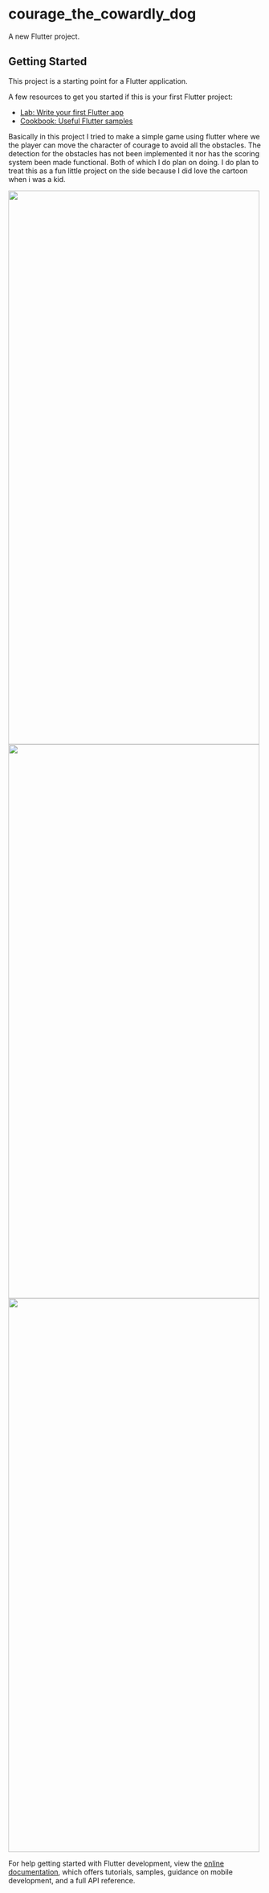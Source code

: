 # courage_the_cowardly_dog

A new Flutter project.

## Getting Started

This project is a starting point for a Flutter application.

A few resources to get you started if this is your first Flutter project:

- [Lab: Write your first Flutter app](https://docs.flutter.dev/get-started/codelab)
- [Cookbook: Useful Flutter samples](https://docs.flutter.dev/cookbook)


Basically in this project I tried to make a simple game using flutter where we the player can move the character of courage to avoid all the obstacles. The detection for the obstacles has not been implemented it nor has the scoring system been made functional. Both of which I do plan on doing. I do plan to treat this as a fun little project on the side because I did love the cartoon when i was a kid.


<img src="http://user-images.githubusercontent.com/47080798/180434097-49bc31a5-bd57-469e-b5c6-eea9a4cb2002.png" width="500" height="1100" />
<img src="http://user-images.githubusercontent.com/47080798/180434113-b5929c37-eb5c-41d4-90c4-e77cc0f20437.png" width="500" height="1100" />
<img src="http://user-images.githubusercontent.com/47080798/180434128-fd4d9150-efff-4b6c-b10c-407d96794764.png" width="500" height="1100" />




<!-- ![Screenshot_1658490674](https://user-images.githubusercontent.com/47080798/180434097-49bc31a5-bd57-469e-b5c6-eea9a4cb2002.png)
![Screenshot_1658490684](https://user-images.githubusercontent.com/47080798/180434113-b5929c37-eb5c-41d4-90c4-e77cc0f20437.png)
![Screenshot_1658490699](https://user-images.githubusercontent.com/47080798/180434128-fd4d9150-efff-4b6c-b10c-407d96794764.png) -->



For help getting started with Flutter development, view the
[online documentation](https://docs.flutter.dev/), which offers tutorials,
samples, guidance on mobile development, and a full API reference.

